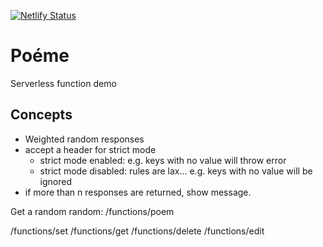 [![Netlify Status](https://api.netlify.com/api/v1/badges/19c183da-ef99-40dc-b95d-311227052368/deploy-status)](https://app.netlify.com/sites/focused-williams-5cfe47/deploys)

# Poéme  
Serverless function demo  

## Concepts
- Weighted random responses
- accept a header for strict mode  
    - strict mode enabled: e.g. keys with no value will throw error
    - strict mode disabled: rules are lax... e.g. keys with no value will be ignored
- if more than n responses are returned, show message.

Get a random random:
/functions/poem

/functions/set
/functions/get
/functions/delete
/functions/edit